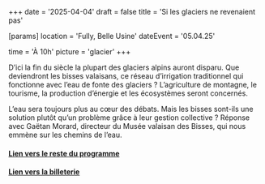 +++
date = '2025-04-04'
draft = false
title = 'Si les glaciers ne revenaient pas'

[params]
location = 'Fully, Belle Usine'
dateEvent = '05.04.25'

time = 'À 10h'
picture = 'glacier'
+++

D’ici la fin du siècle la plupart des glaciers alpins auront disparu. Que deviendront les bisses valaisans, ce réseau d’irrigation traditionnel qui fonctionne avec l’eau de fonte des glaciers ? L’agriculture de montagne, le tourisme, la production d’énergie et les écosystèmes seront concernés.

L’eau sera toujours plus au cœur des débats. Mais les bisses sont-ils une solution plutôt qu’un problème grâce à leur gestion collective ? Réponse avec Gaëtan Morard, directeur du Musée valaisan des Bisses, qui nous emmène sur les chemins de l’eau.

#### [Lien vers le reste du programme](https://www.festivaldufilmvert.ch/fr/programme/2025/belle-usine-a-fully)

#### [Lien vers la billeterie](https://infomaniak.events/en-ch/shop/festival-du-film-vert-fully-2025-AD5XTNGQDX)
